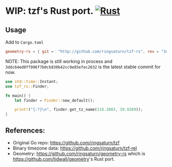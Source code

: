 # WIP: tzf's Rust port. [![Rust](https://github.com/ringsaturn/tzf-rs/actions/workflows/rust.yml/badge.svg)](https://github.com/ringsaturn/tzf-rs/actions/workflows/rust.yml)

## Usage

Add to `Cargo.toml`

```toml
geometry-rs = { git =  "http://github.com/ringsaturn/tzf-rs", rev = "3ddc64ed0ff096f7b0cb830b42cc9e85efec2632"}
```

NOTE: This package is still working in process and `3ddc64ed0ff096f7b0cb830b42cc9e85efec2632`
is the latest stable commit for now.

```rust
use std::time::Instant;
use tzf_rs::Finder;

fn main() {
    let finder = Finder::new_default();

    print!("{:?}\n", finder.get_tz_name(116.3883, 39.9289));
}
```

## References:

- Original Go repo: <https://github.com/ringsaturn/tzf>
- Binary timezone data: <https://github.com/ringsaturn/tzf-rel>
- Geometry: <https://github.com/ringsaturn/geometry-rs>
  which is <https://github.com/tidwall/geometry>'s Rust port.
